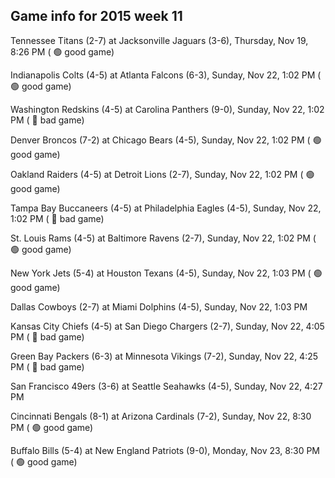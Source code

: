 ## Game info for 2015 week 11
Tennessee Titans (2-7) at Jacksonville Jaguars (3-6), Thursday, Nov 19, 8:26 PM (	:green_circle: good game)



Indianapolis Colts (4-5) at Atlanta Falcons (6-3), Sunday, Nov 22, 1:02 PM (	:green_circle: good game)

Washington Redskins (4-5) at Carolina Panthers (9-0), Sunday, Nov 22, 1:02 PM (	:red_circle: bad game)

Denver Broncos (7-2) at Chicago Bears (4-5), Sunday, Nov 22, 1:02 PM (	:green_circle: good game)

Oakland Raiders (4-5) at Detroit Lions (2-7), Sunday, Nov 22, 1:02 PM (	:green_circle: good game)

Tampa Bay Buccaneers (4-5) at Philadelphia Eagles (4-5), Sunday, Nov 22, 1:02 PM (	:red_circle: bad game)

St. Louis Rams (4-5) at Baltimore Ravens (2-7), Sunday, Nov 22, 1:02 PM (	:green_circle: good game)

New York Jets (5-4) at Houston Texans (4-5), Sunday, Nov 22, 1:03 PM (	:green_circle: good game)

Dallas Cowboys (2-7) at Miami Dolphins (4-5), Sunday, Nov 22, 1:03 PM



Kansas City Chiefs (4-5) at San Diego Chargers (2-7), Sunday, Nov 22, 4:05 PM (	:red_circle: bad game)

Green Bay Packers (6-3) at Minnesota Vikings (7-2), Sunday, Nov 22, 4:25 PM (	:red_circle: bad game)

San Francisco 49ers (3-6) at Seattle Seahawks (4-5), Sunday, Nov 22, 4:27 PM



Cincinnati Bengals (8-1) at Arizona Cardinals (7-2), Sunday, Nov 22, 8:30 PM (	:green_circle: good game)



Buffalo Bills (5-4) at New England Patriots (9-0), Monday, Nov 23, 8:30 PM (	:green_circle: good game)

